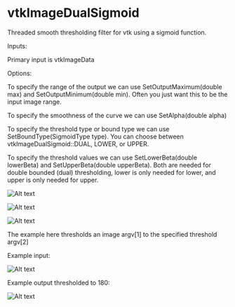 # vtkImageDualSigmoid
Threaded smooth thresholding filter for vtk using a sigmoid function.

Inputs:

 Primary input is vtkImageData
 
Options:

To specify the range of the output we can use SetOutputMaximum(double max) and SetOutputMinimum(double min). Often you just want this to be the input image range.

To specify the smoothness of the curve we can use SetAlpha(double alpha)

To specify the threshold type or bound type we can use SetBoundType(SigmoidType type). You can choose between vtkImageDualSigmoid::DUAL, LOWER, or UPPER.

To specify the threshold values we can use SetLowerBeta(double lowerBeta) and SetUpperBeta(double upperBeta). Both are needed for double bounded (dual) thresholding, lower is only needed for lower, and upper is only needed for upper.

![Alt text](https://i2.wp.com/andaharoo.files.wordpress.com/2018/03/sigmoideq.png?ssl=1&w=450)

![Alt text](https://i2.wp.com/andaharoo.files.wordpress.com/2018/03/2018-03-16-15_54_14-desmos-_-graphing-calculator.png?ssl=1&w=450)

![Alt text](https://i1.wp.com/andaharoo.files.wordpress.com/2018/03/doubleboundedsigmoid.png?ssl=1&w=450)
  
The example here thresholds an image argv[1] to the specified threshold argv[2]

Example input:

![Alt text](https://i2.wp.com/andaharoo.files.wordpress.com/2018/03/test.png?ssl=1&w=450)

Example output thresholded to 180:

![Alt text](https://i2.wp.com/andaharoo.files.wordpress.com/2018/03/output.png?ssl=1&w=450)